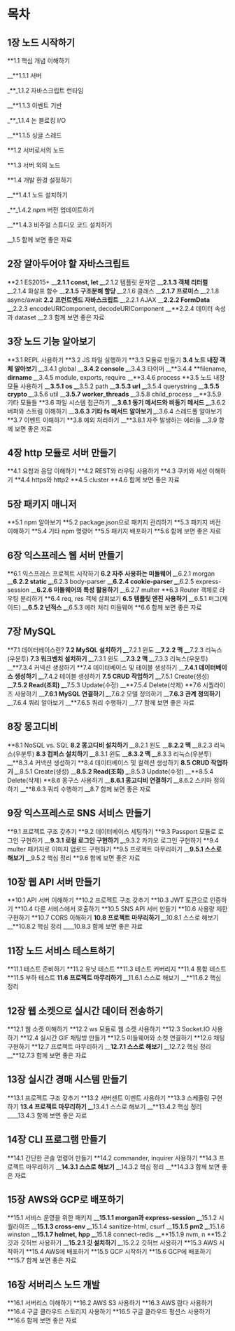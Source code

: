 # 목차

## 1장 노드 시작하기

\*\*1.1 핵심 개념 이해하기

\_\_\*\*1.1.1 서버

\_\*\*\_1.1.2 자바스크립트 런타임

\_\_\*\*1.1.3 이벤트 기반

\_\*\*\_1.1.4 논 블로킹 I/O

\_\_\*\*1.1.5 싱글 스레드

\*\*1.2 서버로서의 노드

\*\*1.3 서버 외의 노드

\*\*1.4 개발 환경 설정하기

\_\_\*\*1.4.1 노드 설치하기

\_\*\*\_1.4.2 npm 버전 업데이트하기

\_\_\*\*1.4.3 비주얼 스튜디오 코드 설치하기

\_\_1.5 함께 보면 좋은 자료

## 2장 알아두어야 할 자바스크립트

**2.1 ES2015+
\_\_**2.1.1 const, let
\_**\_2.1.2 템플릿 문자열
\_\_**2.1.3 객체 리터럴
\_**\_2.1.4 화살표 함수
\_\_**2.1.5 구조분해 할당
\_**\_2.1.6 클래스
\_\_**2.1.7 프로미스
\_**\_2.1.8 async/await
**2.2 프런트엔드 자바스크립트
\_**\_2.2.1 AJAX
\_\_**2.2.2 FormData
\_**\_2.2.3 encodeURIComponent, decodeURIComponent
\_\_**2.2.4 데이터 속성과 dataset
\_\_2.3 함께 보면 좋은 자료

## 3장 노드 기능 알아보기

**3.1 REPL 사용하기
**3.2 JS 파일 실행하기
**3.3 모듈로 만들기
**3.4 노드 내장 객체 알아보기
\_**\_3.4.1 global
\_\_**3.4.2 console
\_**\_3.4.3 타이머
\_\_**3.4.4 **filename, **dirname
\_**\_3.4.5 module, exports, require
\_\_**3.4.6 process
**3.5 노드 내장 모듈 사용하기
\_\_**3.5.1 os
\_**\_3.5.2 path
\_\_**3.5.3 url
\_**\_3.5.4 querystring
\_\_**3.5.5 crypto
\_**\_3.5.6 util
\_\_**3.5.7 worker_threads
\_**\_3.5.8 child_process
\_\_**3.5.9 기타 모듈들
**3.6 파일 시스템 접근하기
\_\_**3.6.1 동기 메서드와 비동기 메서드
\_**\_3.6.2 버퍼와 스트림 이해하기
\_\_**3.6.3 기타 fs 메서드 알아보기
\_**\_3.6.4 스레드풀 알아보기
**3.7 이벤트 이해하기
**3.8 예외 처리하기
\_\_**3.8.1 자주 발생하는 에러들
\_\_3.9 함께 보면 좋은 자료

## 4장 http 모듈로 서버 만들기

**4.1 요청과 응답 이해하기
**4.2 REST와 라우팅 사용하기
**4.3 쿠키와 세션 이해하기
**4.4 https와 http2
**4.5 cluster
**4.6 함께 보면 좋은 자료

## 5장 패키지 매니저

**5.1 npm 알아보기
**5.2 package.json으로 패키지 관리하기
**5.3 패키지 버전 이해하기
**5.4 기타 npm 명령어
**5.5 패키지 배포하기
**5.6 함께 보면 좋은 자료

## 6장 익스프레스 웹 서버 만들기

**6.1 익스프레스 프로젝트 시작하기
**6.2 자주 사용하는 미들웨어
\_**\_6.2.1 morgan
\_\_**6.2.2 static
\_**\_6.2.3 body-parser
\_\_**6.2.4 cookie-parser
\_**\_6.2.5 express-session
\_\_**6.2.6 미들웨어의 특성 활용하기
\_**\_6.2.7 multer
**6.3 Router 객체로 라우팅 분리하기
**6.4 req, res 객체 살펴보기
**6.5 템플릿 엔진 사용하기
\_**\_6.5.1 퍼그(제이드)
\_\_**6.5.2 넌적스
\_**\_6.5.3 에러 처리 미들웨어
**6.6 함께 보면 좋은 자료

## 7장 MySQL

**7.1 데이터베이스란?
**7.2 MySQL 설치하기
\_**\_7.2.1 윈도
\_\_**7.2.2 맥
\_**\_7.2.3 리눅스(우분투)
**7.3 워크벤치 설치하기
\_**\_7.3.1 윈도
\_\_**7.3.2 맥
\_**\_7.3.3 리눅스(우분투)
\_\_**7.3.4 커넥션 생성하기
**7.4 데이터베이스 및 테이블 생성하기
\_\_**7.4.1 데이터베이스 생성하기
\_**\_7.4.2 테이블 생성하기
**7.5 CRUD 작업하기
\_**\_7.5.1 Create(생성)
\_\_**7.5.2 Read(조회)
\_**\_7.5.3 Update(수정)
\_\_**7.5.4 Delete(삭제)
**7.6 시퀄라이즈 사용하기
\_\_**7.6.1 MySQL 연결하기
\_**\_7.6.2 모델 정의하기
\_\_**7.6.3 관계 정의하기
\_**\_7.6.4 쿼리 알아보기
\_\_**7.6.5 쿼리 수행하기
\_\_7.7 함께 보면 좋은 자료

## 8장 몽고디비

**8.1 NoSQL vs. SQL
**8.2 몽고디비 설치하기
\_**\_8.2.1 윈도
\_\_**8.2.2 맥
\_**\_8.2.3 리눅스(우분투)
**8.3 컴퍼스 설치하기
\_**\_8.3.1 윈도
\_\_**8.3.2 맥
\_**\_8.3.3 리눅스(우분투)
\_\_**8.3.4 커넥션 생성하기
**8.4 데이터베이스 및 컬렉션 생성하기
**8.5 CRUD 작업하기
\_**\_8.5.1 Create(생성)
\_\_**8.5.2 Read(조회)
\_**\_8.5.3 Update(수정)
\_\_**8.5.4 Delete(삭제)
**8.6 몽구스 사용하기
\_\_**8.6.1 몽고디비 연결하기
\_**\_8.6.2 스키마 정의하기
\_\_**8.6.3 쿼리 수행하기
\_\_8.7 함께 보면 좋은 자료

## 9장 익스프레스로 SNS 서비스 만들기

**9.1 프로젝트 구조 갖추기
**9.2 데이터베이스 세팅하기
**9.3 Passport 모듈로 로그인 구현하기
\_\_**9.3.1 로컬 로그인 구현하기
\_**\_9.3.2 카카오 로그인 구현하기
**9.4 multer 패키지로 이미지 업로드 구현하기
**9.5 프로젝트 마무리하기
\_\_**9.5.1 스스로 해보기
\_**\_9.5.2 핵심 정리
**9.6 함께 보면 좋은 자료

## 10장 웹 API 서버 만들기

**10.1 API 서버 이해하기
**10.2 프로젝트 구조 갖추기
**10.3 JWT 토큰으로 인증하기
**10.4 다른 서비스에서 호출하기
**10.5 SNS API 서버 만들기
**10.6 사용량 제한 구현하기
**10.7 CORS 이해하기
**10.8 프로젝트 마무리하기
\_**\_10.8.1 스스로 해보기
\_\_**10.8.2 핵심 정리
\_\_\_\_10.8.3 함께 보면 좋은 자료

## 11장 노드 서비스 테스트하기

**11.1 테스트 준비하기
**11.2 유닛 테스트
**11.3 테스트 커버리지
**11.4 통합 테스트
**11.5 부하 테스트
**11.6 프로젝트 마무리하기
\_**\_11.6.1 스스로 해보기
\_\_**11.6.2 핵심 정리

## 12장 웹 소켓으로 실시간 데이터 전송하기

**12.1 웹 소켓 이해하기
**12.2 ws 모듈로 웹 소켓 사용하기
**12.3 Socket.IO 사용하기
**12.4 실시간 GIF 채팅방 만들기
**12.5 미들웨어와 소켓 연결하기
**12.6 채팅 구현하기
**12.7 프로젝트 마무리하기
\_\_**12.7.1 스스로 해보기
\_**\_12.7.2 핵심 정리
\_\_**12.7.3 함께 보면 좋은 자료

## 13장 실시간 경매 시스템 만들기

**13.1 프로젝트 구조 갖추기
**13.2 서버센트 이벤트 사용하기
**13.3 스케줄링 구현하기
**13.4 프로젝트 마무리하기
\_**\_13.4.1 스스로 해보기
\_\_**13.4.2 핵심 정리
\_\_\_\_13.4.3 함께 보면 좋은 자료

## 14장 CLI 프로그램 만들기

**14.1 간단한 콘솔 명령어 만들기
**14.2 commander, inquirer 사용하기
**14.3 프로젝트 마무리하기
\_\_**14.3.1 스스로 해보기
\_**\_14.3.2 핵심 정리
\_\_**14.3.3 함께 보면 좋은 자료

## 15장 AWS와 GCP로 배포하기

**15.1 서비스 운영을 위한 패키지
\_\_**15.1.1 morgan과 express-session
\_**\_15.1.2 시퀄라이즈
\_\_**15.1.3 cross-env
\_**\_15.1.4 sanitize-html, csurf
\_\_**15.1.5 pm2
\_**\_15.1.6 winston
\_\_**15.1.7 helmet, hpp
\_**\_15.1.8 connect-redis
\_\_**15.1.9 nvm, n
**15.2 깃과 깃허브 사용하기
\_\_**15.2.1 깃 설치하기
\_**\_15.2.2 깃허브 사용하기
**15.3 AWS 시작하기
**15.4 AWS에 배포하기
**15.5 GCP 시작하기
**15.6 GCP에 배포하기
**15.7 함께 보면 좋은 자료

## 16장 서버리스 노드 개발

**16.1 서버리스 이해하기
**16.2 AWS S3 사용하기
**16.3 AWS 람다 사용하기
**16.4 구글 클라우드 스토리지 사용하기
**16.5 구글 클라우드 펑션스 사용하기
**16.6 함께 보면 좋은 자료
